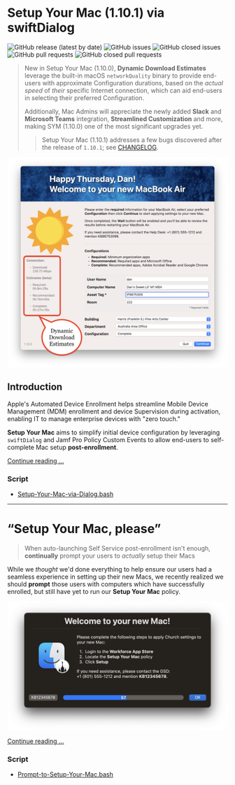 # Setup Your Mac (1.10.1) via swiftDialog

![GitHub release (latest by date)](https://img.shields.io/github/v/release/dan-snelson/Setup-Your-Mac?display_name=tag) ![GitHub issues](https://img.shields.io/github/issues-raw/dan-snelson/Setup-Your-Mac) ![GitHub closed issues](https://img.shields.io/github/issues-closed-raw/dan-snelson/Setup-Your-Mac) ![GitHub pull requests](https://img.shields.io/github/issues-pr-raw/dan-snelson/Setup-Your-Mac) ![GitHub closed pull requests](https://img.shields.io/github/issues-pr-closed-raw/dan-snelson/Setup-Your-Mac)

> New in Setup Your Mac (1.10.0), **Dynamic Download Estimates** leverage the built-in macOS `networkQuality` binary to provide end-users with approximate Configuration durations, based on the _actual speed_ of _their_ specific Internet connection, which can aid end-users in selecting their preferred Configuration.
> 
> Additionally, Mac Admins will appreciate the newly added **Slack** and **Microsoft Teams** integration, **Streamlined Customization** and more, making SYM (1.10.0) one of the most significant upgrades yet.
> > Setup Your Mac (1.10.1) addresses a few bugs discovered after the release of `1.10.1`; see [CHANGELOG](CHANGELOG.md).

[<img alt="Setup Your Mac (1.10.0)" src="images/Setup_Your_Mac_1.10.0_estimates.png" />](https://snelson.us/sym)

## Introduction

Apple's Automated Device Enrollment helps streamline Mobile Device Management (MDM) enrollment and device Supervision during activation, enabling IT to manage enterprise devices with "zero touch."

**Setup Your Mac** aims to simplify initial device configuration by leveraging `swiftDialog` and Jamf Pro Policy Custom Events to allow end-users to self-complete Mac setup **post-enrollment**.

[Continue reading …](https://snelson.us/sym)

### Script
- [Setup-Your-Mac-via-Dialog.bash](Setup-Your-Mac-via-Dialog.bash)

---

# &ldquo;Setup Your Mac, please&rdquo;

> When auto-launching Self Service post-enrollment isn't enough, **continually** prompt your users to _actually_ setup their Macs

While we _thought_ we'd done everything to help ensure our users had a seamless experience in setting up their new Macs, we recently realized we should **prompt** those users with computers which have successfully enrolled, but still have yet to run our **Setup Your Mac** policy.

[<img alt="Setup Your Mac, please" src="images/Setup_Your_Mac_please.png" />](https://snelson.us/2022/07/setup-your-mac-please/)

[Continue reading …](https://snelson.us/2022/07/setup-your-mac-please/)

### Script
- [Prompt-to-Setup-Your-Mac.bash](Prompt-to-Setup-Your-Mac.bash)
